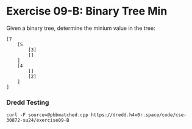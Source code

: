 # Exercise 09-B: Binary Tree Min

Given a binary tree, determine the minium value in the tree:

```
[7
    [5
        [3]
        []
    ]
    [4
        []
        [2]
    ]
]
```

### Dredd Testing

`curl -F source=@pbbmatched.cpp https://dredd.h4x0r.space/code/cse-30872-su24/exercise09-B`
